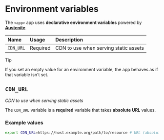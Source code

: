 # Environment variables

The `<app>` app uses **declarative environment variables** powered by
**[Austenite]**.

[austenite]: https://github.com/ezzatron/austenite

| Name                  | Usage    | Description                           |
| :-------------------- | :------- | :------------------------------------ |
| [`CDN_URL`](#cdn_url) | Required | CDN to use when serving static assets |

<!-- prettier-ignore-start -->

> [!TIP]
> If you set an empty value for an environment variable, the app behaves as if that variable isn't set.

<!-- prettier-ignore-end -->

## `CDN_URL`

_CDN to use when serving static assets_

The `CDN_URL` variable is a **required** variable that takes **absolute URL**
values.

### Example values

```sh
export CDN_URL=https://host.example.org/path/to/resource # URL (absolute)
```
